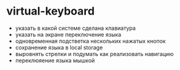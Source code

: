 # virtual-keyboard
- указать в какой системе сделана клавиатура
- указать на экране переключение языка
- одновременная подстветка нескольких нажатых кнопок
- сохранение языка в local storage
- выровнять стрелки и подумать как реализовать навигацию
- переклюяение языка мышкой